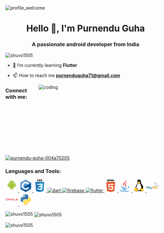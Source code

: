 ![profile_welcome](https://github.com/Shuvo1505/Shuvo1505/assets/75200261/aba943e2-8527-4d33-a90e-dc378d3b8c2e)

<h1 align="center">Hello 👋, I'm Purnendu Guha</h1>
<h3 align="center">A passionate android developer from India</h3>

<p align="left"> <img src="https://komarev.com/ghpvc/?username=shuvo1505&label=Profile%20views&color=0e75b6&style=flat" alt="shuvo1505" /> </p>

- 🌱 I’m currently learning **Flutter**

- 📫 How to reach me **purnenduguha71@gmail.com**

  <img width="400" height="220" alt="coding" src="https://cdn.dribbble.com/users/603800/screenshots/4569474/dribbble-code.gif" 
  align="right">

<h3 align="left">Connect with me:</h3>
<p align="left">
<a href="https://linkedin.com/in/purnendu-guha-004a70205" target="blank"><img align="center" src="https://raw.githubusercontent.com/rahuldkjain/github-profile-readme-generator/master/src/images/icons/Social/linked-in-alt.svg" alt="purnendu-guha-004a70205" height="30" width="40" /></a>
</p>

<h3 align="left">Languages and Tools:</h3>
<p align="left"> <a href="https://developer.android.com" target="_blank" rel="noreferrer"> <img src="https://raw.githubusercontent.com/devicons/devicon/master/icons/android/android-original-wordmark.svg" alt="android" width="40" height="40"/> </a> <a href="https://www.cprogramming.com/" target="_blank" rel="noreferrer"> <img src="https://raw.githubusercontent.com/devicons/devicon/master/icons/c/c-original.svg" alt="c" width="40" height="40"/> </a> <a href="https://www.w3schools.com/css/" target="_blank" rel="noreferrer"> <img src="https://raw.githubusercontent.com/devicons/devicon/master/icons/css3/css3-original-wordmark.svg" alt="css3" width="40" height="40"/> </a> <a href="https://dart.dev" target="_blank" rel="noreferrer"> <img src="https://www.vectorlogo.zone/logos/dartlang/dartlang-icon.svg" alt="dart" width="40" height="40"/> </a> <a href="https://firebase.google.com/" target="_blank" rel="noreferrer"> <img src="https://www.vectorlogo.zone/logos/firebase/firebase-icon.svg" alt="firebase" width="40" height="40"/> </a> <a href="https://flutter.dev" target="_blank" rel="noreferrer"> <img src="https://www.vectorlogo.zone/logos/flutterio/flutterio-icon.svg" alt="flutter" width="40" height="40"/> </a> <a href="https://www.w3.org/html/" target="_blank" rel="noreferrer"> <img src="https://raw.githubusercontent.com/devicons/devicon/master/icons/html5/html5-original-wordmark.svg" alt="html5" width="40" height="40"/> </a> <a href="https://www.java.com" target="_blank" rel="noreferrer"> <img src="https://raw.githubusercontent.com/devicons/devicon/master/icons/java/java-original.svg" alt="java" width="40" height="40"/> </a> <a href="https://www.linux.org/" target="_blank" rel="noreferrer"> <img src="https://raw.githubusercontent.com/devicons/devicon/master/icons/linux/linux-original.svg" alt="linux" width="40" height="40"/> </a> <a href="https://www.mysql.com/" target="_blank" rel="noreferrer"> <img src="https://raw.githubusercontent.com/devicons/devicon/master/icons/mysql/mysql-original-wordmark.svg" alt="mysql" width="40" height="40"/> </a> <a href="https://www.oracle.com/" target="_blank" rel="noreferrer"> <img src="https://raw.githubusercontent.com/devicons/devicon/master/icons/oracle/oracle-original.svg" alt="oracle" width="40" height="40"/> </a> <a href="https://www.python.org" target="_blank" rel="noreferrer"> <img src="https://raw.githubusercontent.com/devicons/devicon/master/icons/python/python-original.svg" alt="python" width="40" height="40"/> </a> </p>

<p><img align="left" src="https://github-readme-stats.vercel.app/api/top-langs?username=shuvo1505&show_icons=true&theme=onedark&text_color=ffffff&locale=en&layout=compact" alt="shuvo1505" /></p>

<p>&nbsp;<img align="center" src="https://github-readme-stats.vercel.app/api?username=shuvo1505&show_icons=true&theme=onedark&locale=en" alt="shuvo1505" /></p>

<p><img align="center" src="https://github-readme-streak-stats.herokuapp.com/?user=shuvo1505&theme=highcontrast" alt="shuvo1505" /></p>
